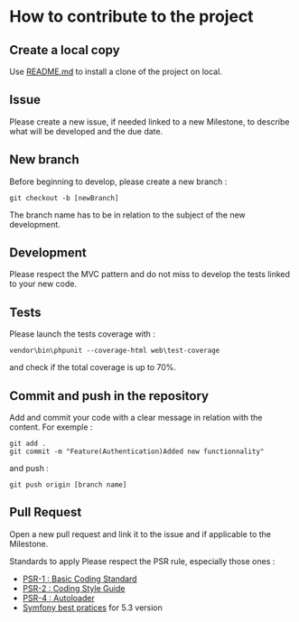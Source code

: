 # How to contribute to the project

## Create a local copy
Use [README.md](https://github.com/xwyk/todoco/blob/master/README.md) to install a clone of the project on local.

## Issue
Please create a new issue, if needed linked to a new Milestone, to describe what will be developed and the due date.

## New branch
Before beginning to develop, please create a new branch :

```
git checkout -b [newBranch]
```

The branch name has to be in relation to the subject of the new development.

## Development
Please respect the MVC pattern and do not miss to develop the tests linked to your new code.

## Tests
Please launch the tests coverage with :

```
vendor\bin\phpunit --coverage-html web\test-coverage
```

and check if the total coverage is up to 70%.

## Commit and push in the repository
Add and commit your code with a clear message in relation with the content. For exemple :

```
git add .
git commit -m "Feature(Authentication)Added new functionnality"
```

and push :
```
git push origin [branch name]
```

## Pull Request
Open a new pull request and link it to the issue and if applicable to the Milestone.

Standards to apply
Please respect the PSR rule, especially those ones :
*   [PSR-1 : Basic Coding Standard](https://gist.github.com/npotier/d5a13245ad9cd2e92fa9dec19baf0e9a)
*   [PSR-2 : Coding Style Guide](https://gist.github.com/npotier/593b645025173ef8bbb5c59d3fd455fa)
*   [PSR-4 : Autoloader](https://www.php-fig.org/psr/psr-4/)
*   [Symfony best pratices](https://symfony.com/doc/5.3/best_practices/index.html) for 5.3 version 